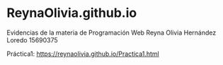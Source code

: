 # ReynaOlivia.github.io
Evidencias de la materia de Programación Web Reyna Olivia Hernández Loredo 15690375

Práctica1: https://reynaolivia.github.io/Practica1.html
